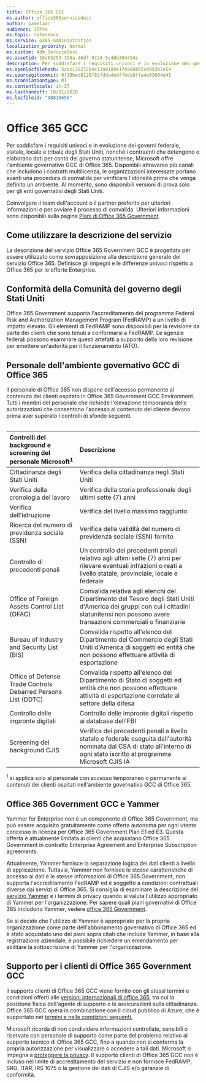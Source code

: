 ```yaml
---
title: Office 365 GCC
ms.author: office365servicedesc
author: pamelaar
audience: ITPro
ms.topic: reference
ms.service: o365-administration
localization_priority: Normal
ms.custom: Adm_ServiceDesc
ms.assetid: 16c65253-158a-46df-9724-5cd0b384494c
description: Per soddisfare i requisiti univoci e in evoluzione dei governi federale, statale, locale e tribale degli Stati Uniti, nonché i contraenti che detengono o elaborano dati per conto del governo statunitense, Microsoft offre servizi di Office 365 US Government community (GCC). Disponibili attraverso più canali che includono i contratti multilicenza, le organizzazioni interessate portano avanti una procedura di convalida per verificare l'idoneità prima che venga definito un ambiente. Al momento, sono disponibili versioni di prova solo per gli enti governativi degli Stati Uniti.
ms.openlocfilehash: 5c6c139272b4c13a91894174986b55cd993b2e54
ms.sourcegitcommit: 0f19bed8128f82fddadedffbda8ffe4e03604e45
ms.translationtype: MT
ms.contentlocale: it-IT
ms.lasthandoff: 10/31/2020
ms.locfileid: "48818656"
---
```

# <a name="office-365-gcc"></a>Office 365 GCC

Per soddisfare i requisiti univoci e in evoluzione dei governi federale, statale, locale e tribale degli Stati Uniti, nonché i contraenti che detengono o elaborano dati per conto del governo statunitense, Microsoft offre l'ambiente governativo GCC di Office 365. Disponibili attraverso più canali che includono i contratti multilicenza, le organizzazioni interessate portano avanti una procedura di convalida per verificare l'idoneità prima che venga definito un ambiente. Al momento, sono disponibili versioni di prova solo per gli enti governativi degli Stati Uniti.
  
Coinvolgere il team dell'account o il partner preferito per ulteriori informazioni o per avviare il processo di convalida. Ulteriori informazioni sono disponibili sulla pagina [Piani di Office 365 Government](https://products.office.com/government/compare-office-365-government-plans).
  
## <a name="how-to-use-this-service-description"></a>Come utilizzare la descrizione del servizio

La descrizione del servizio Office 365 Government GCC è progettata per essere utilizzato come sovrapposizione alla descrizione generale del servizio Office 365. Definisce gli impegni e le differenze univoci rispetto a Office 365 per le offerte Enterprise.
  
## <a name="us-government-community-compliance"></a>Conformità della Comunità del governo degli Stati Uniti

Office 365 Government supporta l'accreditamento del programma Federal Risk and Authorization Management Program (FedRAMP) a un livello di impatto elevato. Gli elementi di FedRAMP sono disponibili per la revisione da parte dei clienti che sono tenuti a conformarsi a FedRAMP. Le agenzie federali possono esaminare questi artefatti a supporto della loro revisione per emettere un'autorità per il funzionamento (ATO).
  
## <a name="office-365-government-gcc-environment-screened-personnel"></a>Personale dell'ambiente governativo GCC di Office 365

Il personale di Office 365 non dispone dell'accesso permanente al contenuto dei clienti ospitato in Office 365 Government GCC Environment. Tutti i membri del personale che richiede l'elevazione temporanea delle autorizzazioni che consentono l'accesso al contenuto del cliente devono prima aver superato i controlli di sfondo seguenti.<br><br> 
  
| Controlli del background e screening del personale Microsoft<sup>1</sup> | Descrizione |
|:-----|:-----|
|Cittadinanza degli Stati Uniti  <br/> |Verifica della cittadinanza negli Stati Uniti  <br/> |
|Verifica della cronologia del lavoro  <br/> |Verifica della storia professionale degli ultimi sette (7) anni  <br/> |
|Verifica dell'istruzione  <br/> |Verifica del livello massimo raggiunto  <br/> |
|Ricerca del numero di previdenza sociale (SSN)  <br/> |Verifica della validità del numero di previdenza sociale (SSN) fornito  <br/> |
|Controllo di precedenti penali  <br/> |Un controllo dei precedenti penali relativo agli ultimi sette (7) anni per rilevare eventuali infrazioni o reati a livello statale, provinciale, locale e federale  <br/> |
|Office of Foreign Assets Control List (OFAC)  <br/> |Convalida relativa agli elenchi del Dipartimento del Tesoro degli Stati Uniti d'America dei gruppi con cui i cittadini statunitensi non possono avere transazioni commerciali o finanziarie  <br/> |
|Bureau of Industry and Security List (BIS)  <br/> |Convalida rispetto all'elenco del Dipartimento del Commercio degli Stati Uniti d'America di soggetti ed entità che non possono effettuare attività di esportazione  <br/> |
|Office of Defense Trade Controls Debarred Persons List (DDTC)  <br/> |Convalida rispetto all'elenco del Dipartimento di Stato di soggetti ed entità che non possono effettuare attività di esportazione correlate al settore della difesa  <br/> |
|Controllo delle impronte digitali  <br/> |Controllo delle impronte digitali rispetto ai database dell'FBI  <br/> |
|Screening del background CJIS  <br/> |Verifica dei precedenti penali a livello statale e federale eseguita dall'autorità nominata dal CSA di stato all'interno di ogni stato iscritto al programma Microsoft CJIS IA  <br/> |

<sup>1</sup> si applica solo al personale con accesso temporaneo o permanente ai contenuti dei clienti ospitati nell'ambiente governativo GCC di Office 365.
  
## <a name="office-365-government-gcc-and-yammer"></a>Office 365 Government GCC e Yammer

Yammer for Enterprise non è un componente di Office 365 Government, ma può essere acquisito gratuitamente come offerta autonoma per ogni utente concesso in licenza per Office 365 Government Plan E1 ed E3. Questa offerta è attualmente limitata ai clienti che acquistano Office 365 Government in contratto Enterprise Agreement and Enterprise Subscription agreements.
  
Attualmente, Yammer fornisce la separazione logica dei dati clienti a livello di applicazione. Tuttavia, Yammer non fornisce le stesse caratteristiche di accesso ai dati e le stesse informazioni di Office 365 Government, non supporta l'accreditamento FedRAMP ed è soggetto a condizioni contrattuali diverse dai servizi di Office 365. Si consiglia di esaminare la descrizione del [servizio Yammer](../../yammer-service-description/yammer-service-description.md) e i termini di privacy quando si valuta l'utilizzo appropriato di Yammer per l'organizzazione. Per sapere quali piani governativi di Office 365 includono Yammer, vedere [office 365 Government](office-365-us-government.md).
  
Se si decide che l'utilizzo di Yammer è appropriato per la propria organizzazione come parte dell'abbonamento governativo di Office 365 ed è stato acquistato uno dei piani sopra citati che include Yammer, in base alla registrazione aziendale, è possibile richiedere un emendamento per abilitare la sottoscrizione di Yammer per l'organizzazione.
  
## <a name="office-365-government-gcc-customer-support"></a>Supporto per i clienti di Office 365 Government GCC

Il supporto clienti di Office 365 GCC viene fornito con gli stessi termini e condizioni offerti alle [versioni internazionali di office 365](https://docs.microsoft.com/office365/servicedescriptions/office-365-platform-service-description/support), tra cui la posizione fisica dell'agente di supporto o le assicurazioni sulla cittadinanza. Office 365 GCC opera in combinazione con il cloud pubblico di Azure, che è supportato nei [termini e nelle condizioni seguenti.](https://azure.microsoft.com/support/plans/)

Microsoft ricorda di non condividere informazioni controllate, sensibili o riservate con personale di supporto come parte del problema relativo al supporto tecnico di Office 365 GCC, fino a quando non si conferma la propria autorizzazione per visualizzare o accedere a tali dati. Microsoft si impegna a [proteggere la privacy](https://privacy.microsoft.com/privacystatement). Il supporto clienti di Office 365 GCC non è incluso nel limite di accreditamento del servizio e non fornisce FedRAMP, SRG, ITAR, IRS 1075 o la gestione dei dati di CJIS e/o garanzie di conformità.
